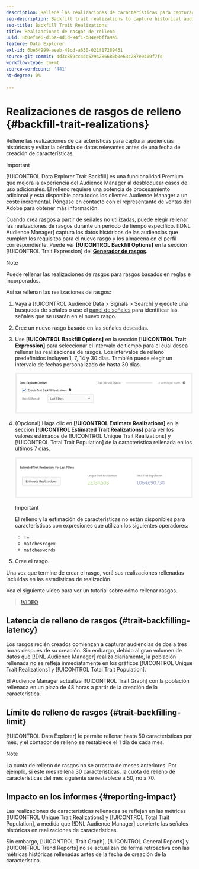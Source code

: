 ```yaml
---
description: Rellene las realizaciones de características para capturar audiencias históricas y evitar la pérdida de datos relevantes antes de una fecha de creación de características.
seo-description: Backfill trait realizations to capture historical audiences and avoid loss of relevant data prior to a trait creation date.
seo-title: Backfill Trait Realizations
title: Realizaciones de rasgos de relleno
uuid: 8b0ef4e6-d16a-4d1d-94f1-b84eebffa9a5
feature: Data Explorer
exl-id: 6be54999-eeeb-48cd-a630-021f17289431
source-git-commit: 4d3c859cc4dc5294286680b0e63c287e0409f7fd
workflow-type: tm+mt
source-wordcount: '441'
ht-degree: 0%

---
```


# Realizaciones de rasgos de relleno {#backfill-trait-realizations}

Rellene las realizaciones de características para capturar audiencias históricas y evitar la pérdida de datos relevantes antes de una fecha de creación de características.

>[!IMPORTANT]
>
>[!UICONTROL Data Explorer Trait Backfill] es una funcionalidad Premium que mejora la experiencia del Audience Manager al desbloquear casos de uso adicionales. El relleno requiere una potencia de procesamiento adicional y está disponible para todos los clientes Audience Manager a un coste incremental. Póngase en contacto con el representante de ventas del Adobe para obtener más información.

Cuando crea rasgos a partir de señales no utilizadas, puede elegir rellenar las realizaciones de rasgos durante un período de tiempo específico. [!DNL Audience Manager] captura los datos históricos de las audiencias que cumplen los requisitos para el nuevo rasgo y los almacena en el perfil correspondiente. Puede ver **[!UICONTROL Backfill Options]** en la sección [!UICONTROL Trait Expression] del **[Generador de rasgos](../../features/traits/about-trait-builder.md)**.

>[!NOTE]
>
>Puede rellenar las realizaciones de rasgos para rasgos basados en reglas e incorporados.

Así se rellenan las realizaciones de rasgos:

1. Vaya a [!UICONTROL Audience Data > Signals > Search] y ejecute una búsqueda de señales o use el [panel de señales](../../features/data-explorer/data-explorer-signals-dashboard.md) para identificar las señales que se usarán en el nuevo rasgo.
1. Cree un nuevo rasgo basado en las señales deseadas.
1. Use **[!UICONTROL Backfill Options]** en la sección **[!UICONTROL Trait Expression]** para seleccionar el intervalo de tiempo para el cual desea rellenar las realizaciones de rasgos. Los intervalos de relleno predefinidos incluyen 1, 7, 14 y 30 días. También puede elegir un intervalo de fechas personalizado de hasta 30 días.

   ![relleno de rasgo](assets/signals-trait-backfill.png)

1. (Opcional) Haga clic en **[!UICONTROL Estimate Realizations]** en la sección **[!UICONTROL Estimated Trait Realizations]** para ver los valores estimados de [!UICONTROL Unique Trait Realizations] y [!UICONTROL Total Trait Population] de la característica rellenada en los últimos 7 días.

   ![estimadas-realizaciones-de-rasgos](assets/estimate-trait-realizations.png)

   >[!IMPORTANT]
   >
   >El relleno y la estimación de características no están disponibles para características con expresiones que utilizan los siguientes operadores:
   >    * `!=`
   >    * `matchesregex`
   >    * `matcheswords`
1. Cree el rasgo.

Una vez que termine de crear el rasgo, verá sus realizaciones rellenadas incluidas en las estadísticas de realización.

Vea el siguiente vídeo para ver un tutorial sobre cómo rellenar rasgos.

>[!VIDEO](https://video.tv.adobe.com/v/25169/)

## Latencia de relleno de rasgos {#trait-backfilling-latency}

Los rasgos recién creados comienzan a capturar audiencias de dos a tres horas después de su creación. Sin embargo, debido al gran volumen de datos que [!DNL Audience Manager] realiza diariamente, la población rellenada no se refleja inmediatamente en los gráficos [!UICONTROL Unique Trait Realizations] y [!UICONTROL Total Trait Population].

El Audience Manager actualiza [!UICONTROL Trait Graph] con la población rellenada en un plazo de 48 horas a partir de la creación de la característica.

## Límite de relleno de rasgos {#trait-backfilling-limit}

[!UICONTROL Data Explorer] le permite rellenar hasta 50 características por mes, y el contador de relleno se restablece el 1 día de cada mes.

>[!NOTE]
>
>La cuota de relleno de rasgos no se arrastra de meses anteriores. Por ejemplo, si este mes rellena 30 características, la cuota de relleno de características del mes siguiente se restablece a 50, no a 70.

## Impacto en los informes {#reporting-impact}

Las realizaciones de características rellenadas se reflejan en las métricas [!UICONTROL Unique Trait Realizations] y [!UICONTROL Total Trait Population], a medida que [!DNL Audience Manager] convierte las señales históricas en realizaciones de características.

Sin embargo, [!UICONTROL Trait Graph], [!UICONTROL General Reports] y [!UICONTROL Trend Reports] no se actualizan de forma retroactiva con las métricas históricas rellenadas antes de la fecha de creación de la característica.
